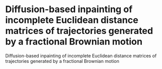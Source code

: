 # Diffusion-based inpainting of incomplete Euclidean distance matrices of trajectories generated by a fractional Brownian motion

Diffusion-based inpainting of incomplete Euclidean distance matrices of trajectories generated by a fractional Brownian motion
